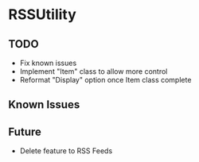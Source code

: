 # RSSUtility

TODO
-----
  - Fix known issues
  - Implement "Item" class to allow more control
  - Reformat "Display" option once Item class complete


Known Issues
-----

Future
-----
  - Delete feature to RSS Feeds